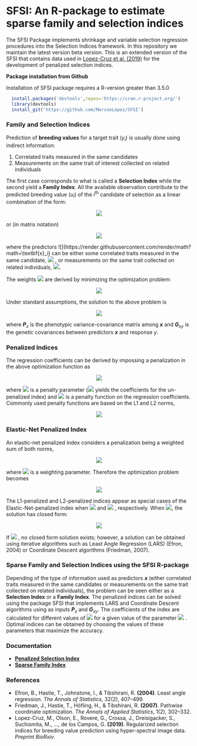 # SFSI: An R-package to estimate sparse family and selection indices

The SFSI Package implements shrinkage and variable selection regression procedures into the Selection Indices framework. In this repository we maintain the latest version beta version. This is an extended version of the SFSI that contains data used in [Lopez-Cruz et al. (2019)](https://www.biorxiv.org/content/10.1101/625251v2) for the development of penalized selection indices.

**Package installation from Github**

Installation of SFSI package requires a R-version greater than 3.5.0
```r
  install.packages('devtools',repos='https://cran.r-project.org/')      #1. install devtools
  library(devtools)                                                     #2. load the library
  install_git('https://github.com/MarcooLopez/SFSI')                    #3. install SFSI from GitHub
```

### Family and Selection Indices

Prediction of **breeding values** for a target trait (*y*<sub>*i*</sub>) is usually done using indirect information:
1. Correlated traits measured in the same candidates
2. Measurements on the same trait of interest collected on related individuals

The first case corresponds to what is called a **Selection Index** while the second yield a **Family Index**.
All the available observation contribute to the predicted breeding value (*u*<sub>*i*</sub>) of the *i*<sup>th</sup> candidate of selection as a linear combination of the form: 
<p align="center">
<img src="https://render.githubusercontent.com/render/math?math=u_i=x_{i1}\beta_{i1} %2B x_{i2}\beta_{i2} %2B ... %2B x_{ip}\beta_{ip}">
</p>
or (in matrix notation)
<p align="center">
<img src="https://render.githubusercontent.com/render/math?math=u_i=\textbf{x}_i^t\boldsymbol{\beta}_i">
</p>
where the predictors 
![](https://render.githubusercontent.com/render/math?math=\textbf{x}_i)
can be either some correlated traits measured in the same candidate, 
<img src="https://render.githubusercontent.com/render/math?math=\textbf{x}_i=(x_{i1},...,x_{ip})^t"> 
, or measurements on the same trait collected on related individuals, 
<img src="https://render.githubusercontent.com/render/math?math=\textbf{y}=(y_1,...,y_p)^t">. 

The weights 
![](https://render.githubusercontent.com/render/math?math=\boldsymbol{\beta}_i=(\beta_{i1},...,\beta_{ip})^t)
are derived by minimizing the optimization problem:
<p align="center">
<img src="https://render.githubusercontent.com/render/math?math=\large\hat{\boldsymbol{\beta}}_i=\text{arg min}\frac{1}{2}E\left(u_i-\textbf{x}_i^t\boldsymbol{\beta}_i\right)^2">
</p>

Under standard assumptions, the solution to the above problem is 
<p align="center">
<img src="https://render.githubusercontent.com/render/math?math=\large\hat{\boldsymbol{\beta}}_i=\textbf{P}_x^{-1}\textbf{G}_{xy}">
</p>

where ***P***<sub>*x*</sub> is the phenotypic variance-covariance matrix among ***x*** and ***G***<sub>*xy*</sub> is the genetic covariances between predictors ***x*** and response *y*.

### Penalized Indices
The regression coefficients can be derived by impossing a penalization in the above optimization function as
<p align="center">
<img src="https://render.githubusercontent.com/render/math?math=\large\hat{\boldsymbol{\beta}}_i=\text{arg min}\left[\frac{1}{2}E\left(u_i-\textbf{x}_i^t\boldsymbol{\beta}_i\right)^2 %2B \lambda J(\boldsymbol{\beta}_i)\right]">
</p>

where 
<img src="https://render.githubusercontent.com/render/math?math=\lambda">
is a penalty parameter (![](https://render.githubusercontent.com/render/math?math=\lambda=0)  yields the coefficients for the un-penalized index) and 
<img src="https://render.githubusercontent.com/render/math?math=J(\boldsymbol{\beta}_i)">
is a penalty function on the regression coefficients. Commonly used penalty functions are based on the L1 and L2 norms, 
<p align="center">
<img src="https://render.githubusercontent.com/render/math?math=\large L1:J(\boldsymbol{\beta}_i)=\sum_{j=1}^p{\mid\beta_{ij}}\mid \quad\quad L2:J(\boldsymbol{\beta}_i)=\frac{1}{2}\sum_{j=1}^p{\beta_{ij}^2}">
</p>

### Elastic-Net Penalized Index
An elastic-net penalized index considers a penalization being a weighted sum of both norms,
<p align="center">
<img src="https://render.githubusercontent.com/render/math?math=\large J(\boldsymbol{\beta}_i)=\alpha\sum_{j=1}^p{\mid\beta_{ij}}\mid %20%2B%20\frac{1}{2}(1-\alpha)\sum_{j=1}^p{\beta_{ij}^2}">
</p>

where <img src="https://render.githubusercontent.com/render/math?math=\lambda"> is a weighting parameter. Therefore the optimization problem becomes

<p align="center">
<img src="https://render.githubusercontent.com/render/math?math=\large\hat{\boldsymbol{\beta}}_i=\text{arg min}\left[\frac{1}{2}E\left(u_i-\textbf{x}_i^t\boldsymbol{\beta}_i\right)^2 %2B \lambda \alpha\sum_{j=1}^p{\mid\beta_{ij}}\mid %20%2B%20\frac{1}{2}\lambda(1-\alpha)\sum_{j=1}^p{\beta_{ij}^2}\right]">
</p>

The L1-penalized and L2-penalized indices appear as special cases of the Elastic-Net-penalized index when
<img src="https://render.githubusercontent.com/render/math?math=\alpha=1">
 and
<img src="https://render.githubusercontent.com/render/math?math=\alpha=0">
 , respectively. When <img src="https://render.githubusercontent.com/render/math?math=\alpha=0">, the solution has closed form:

<p align="center">
<img src="https://render.githubusercontent.com/render/math?math=\large\hat{\boldsymbol{\beta}}_i=\left(\textbf{P}_x%2B\lambda\textbf{I}\right)^{-1}\textbf{G}_{xy}">
</p>

If <img src="https://render.githubusercontent.com/render/math?math=\alpha \gt 0">
, no closed form solution exists; however, a solution can be obtained using iterative algorithms such as Least Angle Regression (LARS) (Efron, 2004) or Coordinate Descent algorithms (Friedman, 2007).

### Sparse Family and Selection Indices using the SFSI R-package
Depending of the type of information used as predictors ***x*** (either correlated traits measured in the same candidates or measurements on the same trait collected on related individuals), the problem can be seen either as a **Selection Index** or a **Family Index**. 
The penalized indices can be solved using the package SFSI that implements LARS and Coordinate Descent algorithms using as inputs ***P***<sub>*x*</sub> and ***G***<sub>*xy*</sub>. The coefficients of the index are calculated for different values of <img src="https://render.githubusercontent.com/render/math?math=\lambda"> for a given value of the parameter
<img src="https://render.githubusercontent.com/render/math?math=\alpha">
. Optimal indices can be obtained by choosing the values of these parameters that maximize the accuracy.

### Documentation
* **[Penalized Selection Index](https://github.com/MarcooLopez/PFSI/blob/master/inst/md/selection_index.md)**
* **[Sparse Family Index](https://github.com/MarcooLopez/PFSI/blob/master/inst/md/family_index.md)**


### References
* Efron, B., Hastie, T., Johnstone, I., & Tibshirani, R. **(2004)**. Least angle regression. *The Annals of Statistics*, 32(2), 407–499.
* Friedman, J., Hastie, T., Höfling, H., & Tibshirani, R. **(2007)**. Pathwise coordinate optimization. *The Annals of Applied Statistics*, 1(2), 302–332.
* Lopez-Cruz, M., Olson, E., Rovere, G., Crossa, J., Dreisigacker, S., Suchismita, M., ..., de los Campos, G. **(2019)**. Regularized selection indices for breeding value prediction using hyper-spectral image data. *Preprint BioRxiv*.
